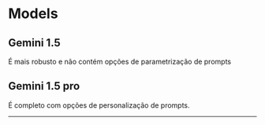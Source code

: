 # Models

## Gemini 1.5

É mais robusto e não contém opções de parametrização de prompts

## Gemini 1.5 pro

É completo com opções de personalização de prompts.

---
